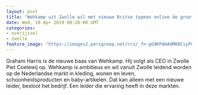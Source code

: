 ```yaml
---
layout: post
title: "Wehkamp uit Zwolle wil met nieuwe Britse topman online de grootste worden"
date: Wed, 10 Apr 2019 08:28:00 GMT
categories: 
- overijssel 
- zwolle 
feature_image: "https://images2.persgroep.net/rcs/_fn-gG9KPAHA0M60CiyPCbki3HI/diocontent/145225157/_fitwidth/400/?appId=21791a8992982cd8da851550a453bd7f&quality=0.7"
---
```


Graham Harris is de nieuwe baas van Wehkamp. Hij volgt als CEO in Zwolle Piet Coelewij op. Wehkamp is ambitieus en wil vanuit Zwolle leidend worden op de Nederlandse markt in kleding, wonen en leven, schoonheidsproducten en baby-artikelen. Dat kan alleen met een nieuwe leider, besloot het bedrijf. Een leider die ervaring heeft in deze markten.

